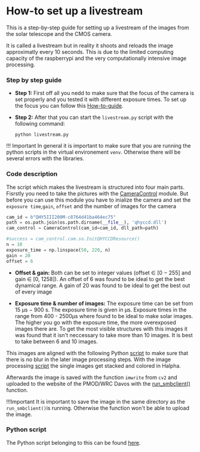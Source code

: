 # How-to set up a livestream 

This is a step-by-step guide for setting up a livestream of the images from the solar telescope and the CMOS camera. 

It is called a livestream but in reality it shoots and reloads the image approximatly every 10 seconds. This is due to the limited computing capacity of the raspberrypi and the very computationally intensive image processing. 

### Step by step guide
- **Step 1:** First off all you nedd to make sure that the focus of the camera is set properly and you tested it with different exposure times. To set up the focus you can follow this [How-to-guide](https://pmodwrc.github.io/halpha/how-to-guides/how-to-guide-set-focus/). 

- **Step 2:** After that you can start the `livestream.py` script with the following command:
    ```
    python livestream.py
    ```
!!! Important
    In general it is important to make sure that you are running the python scripts in the virtual environement `venv`. Otherwise there will be several errors with the libraries.

### Code description
The script which makes the livestream is structured into four main parts. Fisrstly you need to take the pictures with the [CameraControl](https://pmodwrc.github.io/halpha/reference/cameracontrol/) module. But before you can use this module you have to inialize the camera and set the `exposure time`,`gain`, `offset` and the number of images for the camera

```python
cam_id = b"QHY5III200M-c8764d41ba464ec75"
path = os.path.join(os.path.dirname(__file__), 'qhyccd.dll')
cam_control = CameraControl(cam_id=cam_id, dll_path=path)

#success = cam_control.cam.so.InitQHYCCDResource()
n = 10
exposure_time = np.linspace(50, 220, n)
gain = 20
offset = 6
```

- **Offset & gain:** Both can be set to integer values (offset ∈ [0 − 255] and gain ∈ [0, 1258]). An offset of 6 was found to be ideal to get the best dynamical range. A gain of 20 was found to be ideal to get the best out of every image

- **Exposure time & number of images:** The exposure time can be set from  15 µs − 900 s. The exposure time is given in µs. Exposure times in the range from 400 - 2500µs where found to be ideal to make solar images. The higher you go with the exposure time, the more overexposed images there are. To get the most visible structures with this images it was found that it isn't neccessary to take more than 10 images. It is best to take between 6 and 10 images.

This images are aligned with the following Python [script](https://github.com/pmodwrc/halpha/blob/main/sun_catching/alignment.py) to make sure that there is no blur in the later image processing steps. With the image processing [script](https://github.com/pmodwrc/halpha/blob/main/sun_catching/image_processing.py) the single images get stacked and colored in Halpha.


Afterwards the image is saved with the function `imwrite` from `cv2` and uploaded to the website of the PMOD/WRC Davos with the [run_smbclient()](https://pmodwrc.github.io/halpha/reference/upload/) function. 

!!!Important
    It is important to save the image in the same directory as the `run_smbclient()`is running. Otherwise the function won't be able to upload the image. 

### Python script
The Python script belonging to this can be found [here](https://github.com/pmodwrc/halpha/blob/main/sun_catching/livestream.py).






